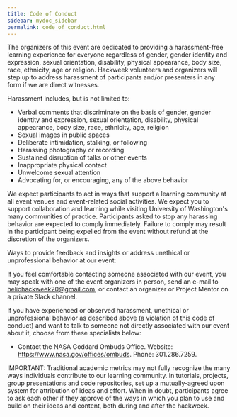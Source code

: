 ```yaml
---
title: Code of Conduct
sidebar: mydoc_sidebar
permalink: code_of_conduct.html
---
```


The organizers of this event are dedicated to providing a harassment-free learning experience for everyone regardless of gender, gender identity and expression, sexual orientation, disability, physical appearance, body size, race, ethnicity, age or religion. Hackweek volunteers and organizers will step up to address harassment of participants and/or presenters in any form if we are direct witnesses. 

Harassment includes, but is not limited to:
* Verbal comments that discriminate on the basis of gender, gender identity and expression, sexual orientation, disability, physical appearance, body size, race, ethnicity, age, religion
* Sexual images in public spaces
* Deliberate intimidation, stalking, or following
* Harassing photography or recording
* Sustained disruption of talks or other events
* Inappropriate physical contact
* Unwelcome sexual attention
* Advocating for, or encouraging, any of the above behavior

We expect participants to act in ways that support a learning community at all event venues and event-related social activities. We expect you to support collaboration and learning while visiting University of Washington's many communities of practice. Participants asked to stop any harassing behavior are expected to comply immediately. Failure to comply may result in the participant being expelled from the event without refund at the discretion of the organizers.

Ways to provide feedback and insights or address unethical or unprofessional behavior at our event:

If you feel comfortable contacting someone associated with our event, you may speak with one of the event organizers in person, send an e-mail to heliohackweek20@gmail.com, or contact an organizer or Project Mentor on a private Slack channel.

If you have experienced or observed harassment, unethical or unprofessional behavior as described above (a violation of this code of conduct) and want to talk to someone not directly associated with our event about it, choose from these specialists below:

* Contact the NASA Goddard Ombuds Office. Website: https://www.nasa.gov/offices/ombuds. Phone: 301.286.7259. 

IMPORTANT: Traditional academic metrics may not fully recognize the many ways individuals contribute to our learning community. In tutorials, projects, group presentations and code repositories, set up a mutually-agreed upon system for attribution of ideas and effort. When in doubt, participants agree to ask each other if they approve of the ways in which you plan to use and build on their ideas and content, both during and after the hackweek.
